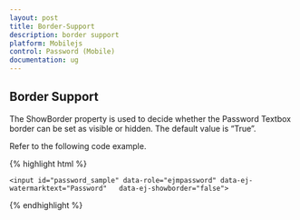 ```yaml
---
layout: post
title: Border-Support
description: border support
platform: Mobilejs
control: Password (Mobile)
documentation: ug
---
```


## Border Support

The ShowBorder property is used to decide whether the Password Textbox border can be set as visible or hidden. The default value is “True”.

Refer to the following code example.

{% highlight html %}

    <input id="password_sample" data-role="ejmpassword" data-ej-watermarktext="Password"   data-ej-showborder="false">





{% endhighlight %}



